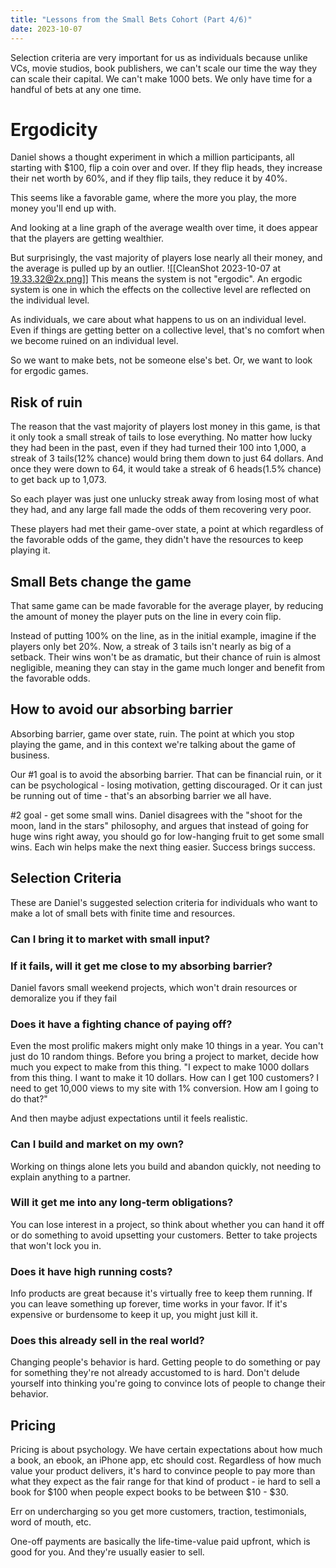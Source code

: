 ```yaml
---
title: "Lessons from the Small Bets Cohort (Part 4/6)"
date: 2023-10-07
---
```


Selection criteria are very important for us as individuals because unlike VCs, movie studios, book publishers, we can't scale our time the way they can scale their capital. We can't make 1000 bets. We only have time for a handful of bets at any one time.

# Ergodicity
Daniel shows a thought experiment in which a million participants, all starting with $100, flip a coin over and over. If they flip heads, they increase their net worth by 60%, and if they flip tails, they reduce it by 40%.

This seems like a favorable game, where the more you play, the more money you'll end up with.

And looking at a line graph of the average wealth over time, it does appear that the players are getting wealthier.

But surprisingly, the vast majority of players lose nearly all their money, and the average is pulled up by an outlier. 
![[CleanShot 2023-10-07 at 19.33.32@2x.png]]
This means the system is not "ergodic". An ergodic system is one in which the effects on the collective level are reflected on the individual level.

As individuals, we care about what happens to us on an individual level. Even if things are getting better on a collective level, that's no comfort when we become ruined on an individual level.

So we want to make bets, not be someone else's bet.
Or, we want to look for ergodic games.

## Risk of ruin
The reason that the vast majority of players lost money in this game, is that it only took a small streak of tails to lose everything. No matter how lucky they had been in the past, even if they had turned their 100 into 1,000, a streak of 3 tails(12% chance) would bring them down to just 64 dollars. And once they were down to 64, it would take a streak of 6 heads(1.5% chance) to get back up to 1,073.

So each player was just one unlucky streak away from losing most of what they had, and any large fall made the odds of them recovering very poor.

These players had met their game-over state, a point at which regardless of the favorable odds of the game, they didn't have the resources to keep playing it.

## Small Bets change the game
That same game can be made favorable for the average player, by reducing the amount of money the player puts on the line in every coin flip. 

Instead of putting 100% on the line, as in the initial example, imagine if the players only bet 20%. Now, a streak of 3 tails isn't nearly as big of a setback. Their wins won't be as dramatic, but their chance of ruin is almost negligible, meaning they can stay in the game much longer and benefit from the favorable odds.

## How to avoid our absorbing barrier
Absorbing barrier, game over state, ruin. The point at which you stop playing the game, and in this context we're talking about the game of business.

Our #1 goal is to avoid the absorbing barrier. That can be financial ruin, or it can be psychological - losing motivation, getting discouraged. Or it can just be running out of time - that's an absorbing barrier we all have.

#2 goal - get some small wins. Daniel disagrees with the "shoot for the moon, land in the stars" philosophy, and argues that instead of going for huge wins right away, you should go for low-hanging fruit to get some small wins. Each win helps make the next thing easier. Success brings success.

## Selection Criteria
These are Daniel's suggested selection criteria for individuals who want to make a lot of small bets with finite time and resources.
### Can I bring it to market with small input?
### If it fails, will it get me close to my absorbing barrier?
Daniel favors small weekend projects, which won't drain resources or demoralize you if they fail
### Does it have a fighting chance of paying off?
Even the most prolific makers might only make 10 things in a year. You can't just do 10 random things. Before you bring a project to market, decide how much you expect to make from this thing. "I expect to make 1000 dollars from this thing. I want to make it 10 dollars. How can I get 100 customers? I need to get 10,000 views to my site with 1% conversion. How am I going to do that?"

And then maybe adjust expectations until it feels realistic.

### Can I build and market on my own?
Working on things alone lets you build and abandon quickly, not needing to explain anything to a partner.

### Will it get me into any long-term obligations?
You can lose interest in a project, so think about whether you can hand it off or do something to avoid upsetting your customers. Better to take projects that won't lock you in.

### Does it have high running costs?
Info products are great because it's virtually free to keep them running. If you can leave something up forever, time works in your favor. If it's expensive or burdensome to keep it up, you might just kill it.

### Does this already sell in the real world?
Changing people's behavior is hard. Getting people to do something or pay for something they're not already accustomed to is hard. Don't delude yourself into thinking you're going to convince lots of people to change their behavior.

## Pricing
Pricing is about psychology. We have certain expectations about how much a book, an ebook, an iPhone app, etc should cost. Regardless of how much value your product delivers, it's hard to convince people to pay more than what they expect as the fair range for that kind of product - ie hard to sell a book for $100 when people expect books to be between $10 - $30. 

Err on undercharging so you get more customers, traction, testimonials, word of mouth, etc.

One-off payments are basically the life-time-value paid upfront, which is good for you. And they're usually easier to sell. 

